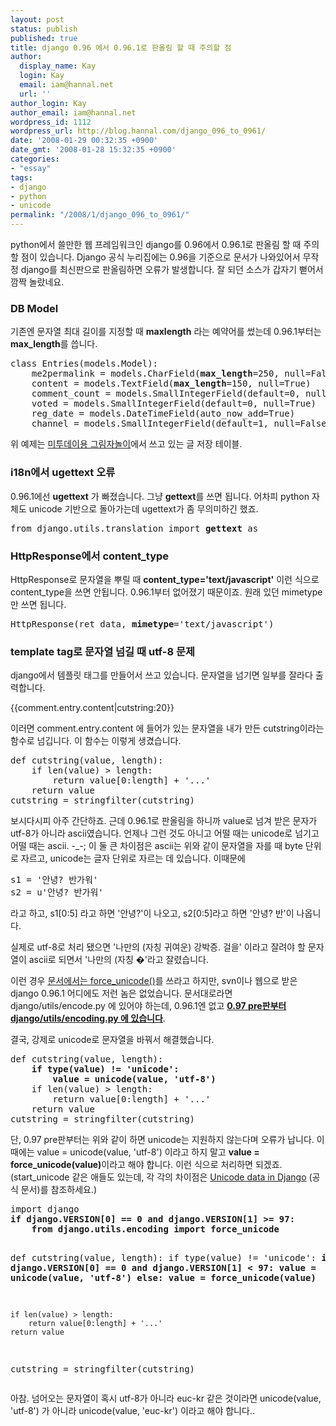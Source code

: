 ```yaml
---
layout: post
status: publish
published: true
title: django 0.96 에서 0.96.1로 판올림 할 때 주의할 점
author:
  display_name: Kay
  login: Kay
  email: iam@hannal.net
  url: ''
author_login: Kay
author_email: iam@hannal.net
wordpress_id: 1112
wordpress_url: http://blog.hannal.com/django_096_to_0961/
date: '2008-01-29 00:32:35 +0900'
date_gmt: '2008-01-28 15:32:35 +0900'
categories:
- "essay"
tags:
- django
- python
- unicode
permalink: "/2008/1/django_096_to_0961/"
---
```

<p>python에서 쓸만한 웹 프레임워크인 django를 0.96에서 0.96.1로 판올림 할 때 주의할 점이 있습니다. Django 공식 누리집에는 0.96을 기준으로 문서가 나와있어서 무작정 django를 최신판으로 판올림하면 오류가 발생합니다. 잘 되던 소스가 갑자기 뻗어서 깜짝 놀랐네요.</p>
<h3>DB Model</h3>
<p>기존엔 문자열 최대 길이를 지정할 때 <strong>maxlength</strong> 라는 예약어를 썼는데 0.96.1부터는 <strong>max_length</strong>를 씁니다.</p>
<pre>class Entries(models.Model):
	me2permalink = models.CharField(<strong>max_length</strong>=250, null=False)
	content = models.TextField(<strong>max_length</strong>=150, null=True)
	comment_count = models.SmallIntegerField(default=0, null=True)
	voted = models.SmallIntegerField(default=0, null=True)
	reg_date = models.DateTimeField(auto_now_add=True)
	channel = models.SmallIntegerField(default=1, null=False)
</pre>
<p>위 예제는 <a href="http://shadow.hannal.com/me2day">미투데이용 그림자놀이</a>에서 쓰고 있는 글 저장 테이블.</p>
<h3>i18n에서 ugettext 오류</h3>
<p>0.96.1에선 <strong>ugettext</strong> 가 빠졌습니다. 그냥 <strong>gettext</strong>를 쓰면 됩니다. 어차피 python 자체도 unicode 기반으로 돌아가는데 ugettext가 좀 무의미하긴 했죠.</p>
<pre>from django.utils.translation import <strong>gettext</strong> as _</pre>
<h3>HttpResponse에서 content_type</h3>
<p>HttpResponse로 문자열을 뿌릴 때 <strong>content_type='text/javascript'</strong> 이런 식으로 content_type을 쓰면 안됩니다. 0.96.1부터 없어졌기 때문이죠. 원래 있던 mimetype만 쓰면 됩니다.</p>
<pre>HttpResponse(ret_data, <strong>mimetype</strong>='text/javascript')</pre>
<h3>template tag로 문자열 넘길 때 utf-8 문제</h3>
<p>django에서 템플릿 태그를 만들어서 쓰고 있습니다. 문자열을 넘기면 일부를 잘라다 출력합니다.</p>
<p>{{comment.entry.content|cutstring:20}}</p>
<p>이러면 comment.entry.content 에 들어가 있는 문자열을 내가 만든 cutstring이라는 함수로 넘깁니다. 이 함수는 이렇게 생겼습니다.</p>
<pre>def cutstring(value, length):
	if len(value) > length:
		return value[0:length] + '...'
	return value
cutstring = stringfilter(cutstring)
</pre>
<p>보시다시피 아주 간단하죠. 근데 0.96.1로 판올림을 하니까 value로 넘겨 받은 문자가 utf-8가 아니라 ascii였습니다. 언제나 그런 것도 아니고 어떨 때는 unicode로 넘기고 어떨 때는 ascii. -_-; 이 둘 큰 차이점은 ascii는 위와 같이 문자열을 자를 때 byte 단위로 자르고, unicode는 글자 단위로 자르는 데 있습니다. 이때문에</p>
<pre>s1 = '안녕? 반가워'
s2 = u'안녕? 반가워'</pre>
<p>라고 하고, s1[0:5] 라고 하면 '안녕?'이 나오고, s2[0:5]라고 하면 '안녕? 반'이 나옵니다.</p>
<p>실제로 utf-8로 처리 됐으면 '나만의 (자칭 귀여운) 강박증. 걸을' 이라고 잘려야 할 문자열이 ascii로 되면서 '나만의 (자칭 �'라고 잘렸습니다.</p>
<p>이런 경우 <a href="http://www.djangoproject.com/documentation/unicode/#conversion-functions">문서에서는 force_unicode()</a>를 쓰라고 하지만, svn이나 웹으로 받은 django 0.96.1 어디에도 저런 놈은 없었습니다. 문서대로라면 django/utils/encode.py 에 있어야 하는데, 0.96.1엔 없고 <strong><ins datetime="2008-02-09T09:57:10+00:00">0.97 pre판부터 django/utils/encoding.py 에 있습니다</ins></strong>.</p>
<p>결국, 강제로 unicode로 문자열을 바꿔서 해결했습니다.</p>
<pre>def cutstring(value, length):
	<strong>if type(value) != 'unicode':
		value = unicode(value, 'utf-8')</strong>
	if len(value) > length:
		return value[0:length] + '...'
	return value
cutstring = stringfilter(cutstring)
</pre>
<p>단, 0.97 pre판부터는 위와 같이 하면 unicode는 지원하지 않는다며 오류가 납니다. 이때에는 value = unicode(value, 'utf-8') 이라고 하지 말고 <strong>value = force_unicode(value)</strong>이라고 해야 합니다. 이런 식으로 처리하면 되겠죠. (start_unicode 같은 애들도 있는데, 각 각의 차이점은 <a href="http://www.djangoproject.com/documentation/unicode/#conversion-functions">Unicode data in Django</a> (공식 문서)를 참조하세요.)</p>
<pre>
import django
<strong>if django.VERSION[0] == 0 and django.VERSION[1] >= 97:
    from django.utils.encoding import force_unicode</strong>

def cutstring(value, length):
	if type(value) != 'unicode':
            <strong>if django.VERSION[0] == 0 and django.VERSION[1] < 97:
		value = unicode(value, 'utf-8')
            else:
                value = force_unicode(value)</strong>

	if len(value) > length:
		return value[0:length] + '...'
	return value
cutstring = stringfilter(cutstring)
</strong></pre>
<p>아참. 넘어오는 문자열이 혹시 utf-8가 아니라 euc-kr 같은 것이라면 unicode(value, 'utf-8') 가 아니라 unicode(value, 'euc-kr') 이라고 해야 합니다..</p>
